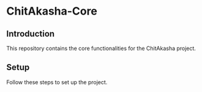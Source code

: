 # ChitAkasha-Core

## Introduction

This repository contains the core functionalities for the ChitAkasha project.

## Setup

Follow these steps to set up the project.

